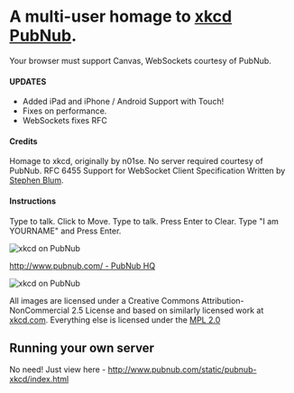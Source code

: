 # A multi-user homage to [xkcd PubNub](http://www.pubnub.com/static/pubnub-xkcd/index.html).

Your browser must support Canvas, WebSockets courtesy of PubNub.

#### UPDATES

 - Added iPad and iPhone / Android Support with Touch!
 - Fixes on performance.
 - WebSockets fixes RFC


#### Credits

Homage to xkcd, originally by n01se. No server required courtesy of PubNub.
RFC 6455 Support for WebSocket Client Specification Written by
[Stephen Blum](http://twitter.com/stephenlb).

#### Instructions

Type to talk.
Click to Move.
Type to talk.
Press Enter to Clear.
Type "I am YOURNAME" and Press Enter.

![xkcd on PubNub](https://pubnub.s3.amazonaws.com/2012/pubnub-large.png "xkcd on PubNub")

[http://www.pubnub.com/ - PubNub HQ](http://www.pubnub.com/)

![xkcd on PubNub](http://s3-us-west-1.amazonaws.com/pubnub-xkcd/pubnub-xkcd.png "xkcd on PubNub")

All images are licensed under a Creative Commons Attribution-NonCommercial 2.5
License and based on similarly licensed work at
[xkcd.com](http://xkcd.com/license.html).  Everything else is licensed under
the [MPL 2.0](http://www.mozilla.org/MPL/2.0/)


## Running your own server

No need! Just view here - http://www.pubnub.com/static/pubnub-xkcd/index.html

